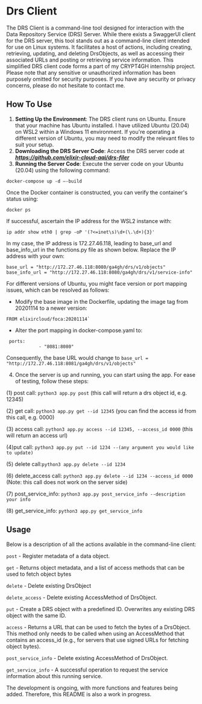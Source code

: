 # Drs Client
The DRS Client is a command-line tool designed for interaction with the Data Repository Service (DRS) Server. While there exists a SwaggerUI client for the DRS server, this tool stands out as a command-line client intended for use on Linux systems. It facilitates a host of actions, including creating, retrieving, updating, and deleting DrsObjects, as well as accessing their associated URLs and posting or retrieving service information. This simplified DRS client code forms a part of my CRYPT4GH internship project. Please note that any sensitive or unauthorized information has been purposely omitted for security purposes. If you have any security or privacy concerns, please do not hesitate to contact me.

## How To Use
1. **Setting Up the Environment**: The DRS client runs on Ubuntu. Ensure that your machine has Ubuntu installed. I have utilized Ubuntu (20.04) on WSL2 within a Windows 11 environment. If you're operating a different version of Ubuntu, you may need to modify the relevant files to suit your setup.
2. **Downloading the DRS Server Code**: Access the DRS server code at **_https://github.com/elixir-cloud-aai/drs-filer_**
3. **Running the Server Code**: Execute the server code on your Ubuntu (20.04) using the following command:

```
docker-compose up -d –-build
```

Once the Docker container is constructed, you can verify the container's status using:

```
docker ps

```

If successful, ascertain the IP address for the WSL2 instance with:

```
ip addr show eth0 | grep -oP '(?<=inet\s)\d+(\.\d+){3}' 
```

In my case, the IP address is 172.27.46.118, leading to base_url and base_info_url in the functions.py file as shown below. Replace the IP address with your own:

```
base_url = "http://172.27.46.118:8080/ga4gh/drs/v1/objects"
base_info_url = "http://172.27.46.118:8080/ga4gh/drs/v1/service-info"
```

For different versions of Ubuntu, you might face version or port mapping issues, which can be resolved as follows:
 - Modify the base image in the Dockerfile, updating the image tag from 20201114 to a newer version:

 ```
 FROM elixircloud/foca:20201114`
 ```

 - Alter the port mapping in docker-compose.yaml to:

```
 ports:
            - "8081:8080"
```

Consequently, the base URL would change to
`base_url = "http://172.27.46.118:8081/ga4gh/drs/v1/objects"`

4. Once the server is up and running, you can start using the app. For ease of testing, follow these steps: 

(1) post call: `python3 app.py post` (this call will return a drs object id, e.g. 12345)

(2) get call: `python3 app.py get --id 12345` (you can find the access id from this call, e.g. 0000)

(3) access call: `python3 app.py access --id 12345, --access_id 0000` (this will return an access url)

(4)put call: `python3 app.py put --id 1234 --(any argument you would like to update)`

(5) delete call:`python3 app.py delete --id 1234`

(6) delete_access call: `python3 app.py delete --id 1234 --access_id 0000` (Note: this call does not work on the server side)

(7) post_service_info: `python3 app.py post_service_info --description your info`

(8) get_service_info: `python3 app.py get_service_info`

## Usage 
Below is a description of all the actions available in the command-line client:

`post` - Register metadata of a data object.

`get` - Returns object metadata, and a list of access methods that can be used to fetch object bytes

`delete` - Delete existing DrsObject

`delete_access` - Delete existing AccessMethod of DrsObject.

`put` - Create a DRS object with a predefined ID. Overwrites any existing DRS object with the same ID.

`access` - Returns a URL that can be used to fetch the bytes of a DrsObject. This method only needs to be called when using an AccessMethod that contains an access_id (e.g., for servers that use signed URLs for fetching object bytes).

`post_service_info` - Delete existing AccessMethod of DrsObject.

`get_service_info` - A successful operation to request the service information about this running service.

The development is ongoing, with more functions and features being added. Therefore, this README is also a work in progress. 


